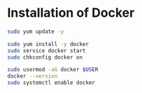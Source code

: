 # Installation of Docker

```bash
sudo yum update -y
```

```bash
sudo yum install -y docker
sudo service docker start
sudo chkconfig docker on

sudo usermod -aG docker $USER
docker --version
sudo systemctl enable docker
```

